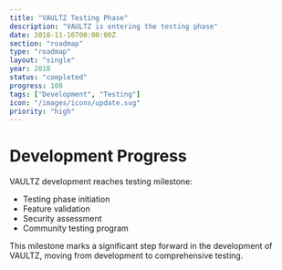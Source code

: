```yaml
---
title: "VAULTZ Testing Phase"
description: "VAULTZ is entering the testing phase"
date: 2018-11-16T00:00:00Z
section: "roadmap"
type: "roadmap"
layout: "single"
year: 2018
status: "completed"
progress: 100
tags: ["Development", "Testing"]
icon: "/images/icons/update.svg"
priority: "high"
---
```


# Development Progress

VAULTZ development reaches testing milestone:
- Testing phase initiation
- Feature validation
- Security assessment
- Community testing program

This milestone marks a significant step forward in the development of VAULTZ, moving from development to comprehensive testing.
